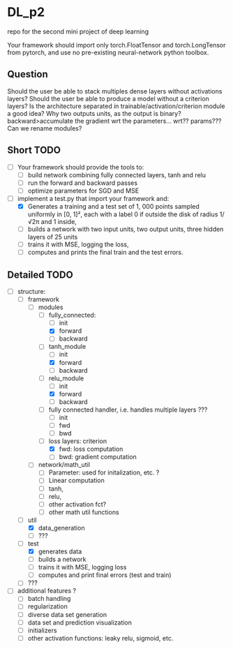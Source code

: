 # DL_p2
repo for the second mini project of deep learning

Your framework should import only torch.FloatTensor and torch.LongTensor from pytorch, and
use no pre-existing neural-network python toolbox.


## Question
Should the user be able to stack multiples dense layers without activations layers?
Should the user be able to produce a model without a criterion layers?
Is the architecture separated in trainable/activation/criterion module a good idea?
Why two outputs units, as the output is binary?
backward>accumulate the gradient wrt the parameters... wrt??
params???
Can we rename modules?

## Short TODO

- [ ] Your framework should provide the tools to:
    - [ ] build network combining fully connected layers, tanh and relu
    - [ ] run the forward and backward passes
    - [ ] optimize parameters for SGD and MSE
- [ ] implement a test.py that import your framework and:
    - [x] Generates a training and a test set of 1, 000 points sampled uniformly in \[0, 1\]², each with a
label 0 if outside the disk of radius 1/√2π and 1 inside,
    - [ ] builds a network with two input units, two output units, three hidden layers of 25 units
    - [ ] trains it with MSE, logging the loss,
    - [ ] computes and prints the final train and the test errors.

## Detailed TODO
- [ ] structure:
    - [ ] framework
        - [ ] modules
            - [ ] fully_connected:
                - [ ] init
                - [x] forward
                - [ ] backward
            - [ ] tanh_module
                - [ ] init
                - [x] forward
                - [ ] backward
            - [ ] relu_module
                - [ ] init
                - [x] forward
                - [ ] backward
            - [ ] fully connected handler, i.e. handles multiple layers ???
                - [ ] init
                - [ ] fwd
                - [ ] bwd
            - [ ] loss layers: criterion
                - [x] fwd: loss computation
                - [ ] bwd: gradient computation
        - [ ] network/math_util
            - [ ] Parameter: used for initalization, etc. ?
            - [ ] Linear computation
            - [ ] tanh,
            - [ ] relu,
            - [ ] other activation fct?
            - [ ] other math util functions
    - [ ] util
        - [x] data_generation
        - [ ] ???
    - [ ] test
        - [x] generates data
        - [ ] builds a network
        - [ ] trains it with MSE, logging loss
        - [ ] computes and print final errors (test and train)
    - [ ] ???
- [ ] additional features ?
    - [ ] batch handling
    - [ ] regularization
    - [ ] diverse data set generation
    - [ ] data set and prediction visualization
    - [ ] initializers
    - [ ] other activation functions: leaky relu, sigmoid, etc.